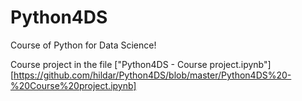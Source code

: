 # Python4DS

Course of Python for Data Science!

Course project in the file ["Python4DS - Course project.ipynb"][https://github.com/hildar/Python4DS/blob/master/Python4DS%20-%20Course%20project.ipynb]
